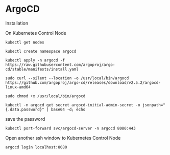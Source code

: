 # ArgoCD
Installation

On Kubernetes Control Node

```text-plain
kubectl get nodes
```

```text-plain
kubectl create namespace argocd
```

```text-plain
kubectl apply -n argocd -f https://raw.githubusercontent.com/argoproj/argo-cd/stable/manifests/install.yaml
```

```text-plain
sudo curl --silent --location -o /usr/local/bin/argocd https://github.com/argoproj/argo-cd/releases/download/v2.5.2/argocd-linux-amd64
```

```text-plain
sudo chmod +x /usr/local/bin/argocd
```

```text-plain
kubectl -n argocd get secret argocd-initial-admin-secret -o jsonpath="{.data.password}" | base64 -d; echo
```

save the password

```text-plain
kubectl port-forward svc/argocd-server -n argocd 8080:443
```

Open another ssh window to Kubernetes Control Node

```text-plain
argocd login localhost:8080
```
